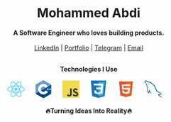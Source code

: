 <h1 align="center">Mohammed Abdi</h1>
<p align="center">
  <b>A Software Engineer who loves building products.</b><br/> <br/>
  <a href="https://www.linkedin.com/in/mohammed-abdi-tahir/" target="_blank">LinkedIn</a> |
  <a href="https://mohammedabdi.vercel.app/" target="_blank">Portfolio</a> |
  <a href="https://t.me/its_mamme" target="_blank">Telegram</a> |
  <a href="mailto:your.mohammedabdi.ta@gmail.com" target="_blank">Email</a>
  <br/><br/>
</p>

<div align="center">
<b>Technologies I Use</b><br/> <br/>
<img src="assets/library/react.svg" alt="React" height="40" /> <img width="14"/>
<img src="assets/language/cplusplus.svg" alt="C++" height="40" /> <img width="14"/>
<img src="assets/language/javascript.svg" alt="JavaScript" height="40" /> <img width="14"/>
<img src="assets/language/css.svg" alt="CSS" height="40" /> <img width="14"/>
<img src="assets/language/html.svg" alt="HTML" height="40" /> <img width="14"/>
<img src="assets/database/mysql.svg" alt="MYSQL" height="40" /> <img width="14"/>
<br/><br/><b>🔥Turning Ideas Into Reality🔥</b><br/>
</div>
